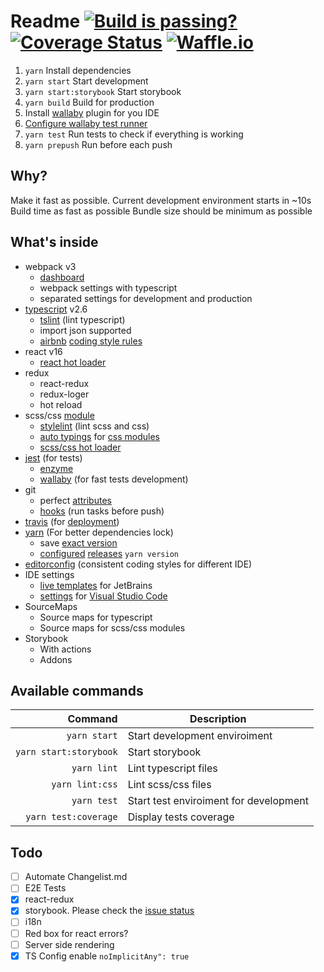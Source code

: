 # Readme [![Build is passing?](https://travis-ci.org/nfq-eta/react-typescript.svg?branch=master)](https://travis-ci.org/nfq-eta/react-typescript) [![Coverage Status](https://coveralls.io/repos/github/nfq-eta/react-typescript/badge.svg)](https://coveralls.io/github/nfq-eta/react-typescript) [![Waffle.io](https://badge.waffle.io/nfq-eta/react-typescript.svg?columns=Backlog,In%20Progress,Done)](https://waffle.io/nfq-eta/react-typescript)

1. `yarn` Install dependencies
1. `yarn start` Start development
1. `yarn start:storybook` Start storybook
1. `yarn build` Build for production
1. Install [wallaby](https://wallabyjs.com/download/) plugin for you IDE
1. [Configure wallaby test runner](https://wallabyjs.com/docs/intro/install.html)
1. `yarn test` Run tests to check if everything is working
1. `yarn prepush` Run before each push

## Why?
Make it fast as possible. Current development environment starts in ~10s
Build time as fast as possible
Bundle size should be minimum as possible

## What's inside
* webpack v3
    * [dashboard](https://github.com/FormidableLabs/webpack-dashboard)
    * webpack settings with typescript
    * separated settings for development and production
* [typescript](https://www.typescriptlang.org/) v2.6
    * [tslint](https://palantir.github.io/tslint/) (lint typescript)
    * import json supported
    * [airbnb](https://github.com/airbnb/javascript) [coding style rules](https://github.com/progre/tslint-config-airbnb)
* react v16
    * [react hot loader](https://github.com/gaearon/react-hot-loader)
* redux
    * react-redux
    * redux-loger
    * hot reload
* scss/css [module](https://github.com/css-modules/css-modules)
    * [stylelint](https://github.com/stylelint/stylelint) (lint scss and css)
    * [auto typings](https://github.com/Quramy/typed-css-modules) for [css modules](https://github.com/Jimdo/typings-for-css-modules-loader)
    * [scss/css hot loader](https://github.com/shepherdwind/css-hot-loader)
* [jest](https://facebook.github.io/jest/) (for tests)
    * [enzyme](http://airbnb.io/enzyme/)
    * [wallaby](https://wallabyjs.com/) (for fast tests development)
* git
    * perfect [attributes](https://github.com/nfq-eta/react-typescript/blob/87722dafa58006fa6bf672110ffc6d87fe5ae8a5/.gitattributes)
    * [hooks](https://www.npmjs.com/package/husky) (run tasks before push)
* [travis](https://travis-ci.org) (for [deployment](https://github.com/nfq-eta/react-typescript/blob/6312bdfdbb62130f8df8581c99407f89c20f590c/.travis.yml))
* [yarn](https://yarnpkg.com/) (For better dependencies lock)
    * save [exact version](https://github.com/nfq-eta/react-typescript/blob/6312bdfdbb62130f8df8581c99407f89c20f590c/.yarnrc#L1)
    * [configured](https://github.com/nfq-eta/react-typescript/blob/6312bdfdbb62130f8df8581c99407f89c20f590c/.yarnrc#L2-L3) [releases](https://yarnpkg.com/lang/en/docs/cli/version/) `yarn version`
* [editorconfig](http://editorconfig.org/) (consistent coding styles for different IDE)
* IDE settings
    * [live templates](https://github.com/nfq-eta/react-typescript/blob/41feb9fd606e4f024ff3724703141aa899d595d9/config/jetBrains/settings.jar) for JetBrains
    * [settings](https://github.com/nfq-eta/react-typescript/tree/master/.vscode) for [Visual Studio Code](https://code.visualstudio.com/Download)
* SourceMaps
    * Source maps for typescript
    * Source maps for scss/css modules
* Storybook
    * With actions
    * Addons

## Available commands
|              Command  | Description                            |
|---------------------: |----------------------------------------|
| `yarn start`          | Start development enviroiment          |
| `yarn start:storybook`| Start storybook                        |
| `yarn lint`           | Lint typescript files                  |
| `yarn lint:css`       | Lint scss/css files                    |
| `yarn test`           | Start test enviroiment for development |
| `yarn test:coverage`  | Display tests coverage                 |

## Todo
* [ ] Automate Changelist.md
* [ ] E2E Tests
* [x] react-redux
* [x] storybook. Please check the [issue status](https://github.com/storybooks/storybook/issues/1519)
* [ ] i18n
* [ ] Red box for react errors?
* [ ] Server side rendering
* [x] TS Config enable `noImplicitAny": true`
